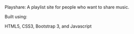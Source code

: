 Playshare: A playlist site for people who want to share music. 

Built using:
  
  HTML5, CSS3, Bootstrap 3, and Javascript